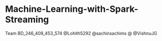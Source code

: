 # Machine-Learning-with-Spark-Streaming
Team BD_246_409_453_574
@Lohith5292
@sachinsachims
@
@VishnuJG
